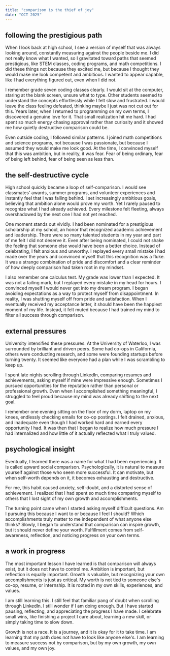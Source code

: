 ```yaml
---
title: "comparison is the thief of joy"
date: "OCT 2025"
---
```


## following the prestigious path

When I look back at high school, I see a version of myself that was always looking around, constantly measuring against the people beside me. I did not really know what I wanted, so I gravitated toward paths that seemed prestigious, like STEM classes, coding programs, and math competitions. I did these things not because they excited me, but because I thought they would make me look competent and ambitious. I wanted to appear capable, like I had everything figured out, even when I did not.

I remember grade seven coding classes clearly. I would sit at the computer, staring at the blank screen, unsure what to type. Other students seemed to understand the concepts effortlessly while I felt slow and frustrated. I would leave the class feeling defeated, thinking maybe I just was not cut out for this. Years later, when I returned to programming on my own terms, I discovered a genuine love for it. That small realization hit me hard. I had spent so much energy chasing approval rather than curiosity and it showed me how quietly destructive comparison could be.

Even outside coding, I followed similar patterns. I joined math competitions and science programs, not because I was passionate, but because I assumed they would make me look good. At the time, I convinced myself that this was ambition, but in reality, it was fear. Fear of being ordinary, fear of being left behind, fear of being seen as less than.

## the self-destructive cycle

High school quickly became a loop of self-comparison. I would see classmates' awards, summer programs, and volunteer experiences and instantly feel that I was falling behind. I set increasingly ambitious goals, believing that ambition alone would prove my worth. Yet I rarely paused to recognize what I had already achieved. Every milestone felt fleeting, always overshadowed by the next one I had not yet reached.

One moment stands out vividly. I had been nominated for a prestigious scholarship at my school, an honor that recognized academic achievement and leadership. There were so many talented students in my year and part of me felt I did not deserve it. Even after being nominated, I could not shake the feeling that someone else would have been a better choice. Instead of celebrating, I felt anxious and unworthy. I replayed every small mistake I had made over the years and convinced myself that this recognition was a fluke. It was a strange combination of pride and discomfort and a clear reminder of how deeply comparison had taken root in my mindset.

I also remember one calculus test. My grade was lower than I expected. It was not a failing mark, but I replayed every mistake in my head for hours. I convinced myself I would never get into my dream program. I began avoiding expectations as a way to protect myself from disappointment. In reality, I was shutting myself off from pride and satisfaction. When I eventually received my acceptance letter, it should have been the happiest moment of my life. Instead, it felt muted because I had trained my mind to filter all success through comparison.

## external pressures

University intensified these pressures. At the University of Waterloo, I was surrounded by brilliant and driven peers. Some had co-ops in California, others were conducting research, and some were founding startups before turning twenty. It seemed like everyone had a plan while I was scrambling to keep up.

I spent late nights scrolling through LinkedIn, comparing resumes and achievements, asking myself if mine were impressive enough. Sometimes I pursued opportunities for the reputation rather than personal or professional growth. Even when I accomplished something meaningful, I struggled to feel proud because my mind was already shifting to the next goal.

I remember one evening sitting on the floor of my dorm, laptop on my knees, endlessly checking emails for co-op postings. I felt drained, anxious, and inadequate even though I had worked hard and earned every opportunity I had. It was then that I began to realize how much pressure I had internalized and how little of it actually reflected what I truly valued.

## psychological insight

Eventually, I learned there was a name for what I had been experiencing. It is called upward social comparison. Psychologically, it is natural to measure yourself against those who seem more successful. It can motivate, but when self-worth depends on it, it becomes exhausting and destructive.

For me, this habit caused anxiety, self-doubt, and a distorted sense of achievement. I realized that I had spent so much time comparing myself to others that I lost sight of my own growth and accomplishments.

The turning point came when I started asking myself difficult questions. Am I pursuing this because I want to or because I feel I should? Which accomplishments truly matter to me independent of what anyone else thinks? Slowly, I began to understand that comparison can inspire growth, but it should never define your worth. Fulfillment comes from self-awareness, reflection, and noticing progress on your own terms.

## a work in progress

The most important lesson I have learned is that comparison will always exist, but it does not have to control me. Ambition is important, but reflection is equally important. Growth is valuable, but recognizing your own accomplishments is just as critical. My worth is not tied to someone else's co-op, resume, or internship. It is rooted in my own skills, experiences, and values.

I am still learning this. I still feel that familiar pang of doubt when scrolling through LinkedIn. I still wonder if I am doing enough. But I have started pausing, reflecting, and appreciating the progress I have made. I celebrate small wins, like finishing a project I care about, learning a new skill, or simply taking time to slow down.

Growth is not a race. It is a journey, and it is okay for it to take time. I am learning that my path does not have to look like anyone else's. I am learning to measure success not by comparison, but by my own growth, my own values, and my own joy.
